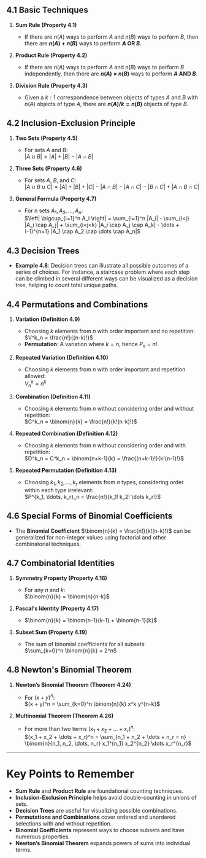 ## 4.1 Basic Techniques
1. **Sum Rule (Property 4.1)**  
   - If there are $n(A)$ ways to perform $A$ and $n(B)$ ways to perform $B$, then there are **$n(A) + n(B)$** ways to perform **$A$ OR $B$**.

2. **Product Rule (Property 4.2)**  
   - If there are $n(A)$ ways to perform $A$ and $n(B)$ ways to perform $B$ independently, then there are **$n(A) \times n(B)$** ways to perform **$A$ AND $B$**.

3. **Division Rule (Property 4.3)**  
   - Given a $k:1$ correspondence between objects of types $A$ and $B$ with $n(A)$ objects of type $A$, there are **$n(A) / k = n(B)$** objects of type $B$.

## 4.2 Inclusion-Exclusion Principle
1. **Two Sets (Property 4.5)**  
   - For sets $A$ and $B$:  
     $|A \cup B| = |A| + |B| - |A \cap B|$

2. **Three Sets (Property 4.6)**  
   - For sets $A$, $B$, and $C$:  
     $|A \cup B \cup C| = |A| + |B| + |C| - |A \cap B| - |A \cap C| - |B \cap C| + |A \cap B \cap C|$

3. **General Formula (Property 4.7)**  
   - For $n$ sets $A_1, A_2, \ldots, A_n$:  
     $\left| \bigcup_{i=1}^n A_i \right| = \sum_{i=1}^n |A_i| - \sum_{i<j} |A_i \cap A_j| + \sum_{i<j<k} |A_i \cap A_j \cap A_k| - \dots + (-1)^{n+1} |A_1 \cap A_2 \cap \dots \cap A_n|$

## 4.3 Decision Trees
- **Example 4.8**: Decision trees can illustrate all possible outcomes of a series of choices. For instance, a staircase problem where each step can be climbed in several different ways can be visualized as a decision tree, helping to count total unique paths.

## 4.4 Permutations and Combinations
1. **Variation (Definition 4.9)**  
   - Choosing $k$ elements from $n$ with order important and no repetition:  
     $V^k_n = \frac{n!}{(n-k)!}$
   - **Permutation**: A variation where $k = n$, hence $P_n = n!$.

2. **Repeated Variation (Definition 4.10)**  
   - Choosing $k$ elements from $n$ with order important and repetition allowed:  
     $V^k_n = n^k$

3. **Combination (Definition 4.11)**  
   - Choosing $k$ elements from $n$ without considering order and without repetition:  
     $C^k_n = \binom{n}{k} = \frac{n!}{k!(n-k)!}$

4. **Repeated Combination (Definition 4.12)**  
   - Choosing $k$ elements from $n$ without considering order and with repetition:  
     $D^k_n = C^k_n = \binom{n+k-1}{k} = \frac{(n+k-1)!}{k!(n-1)!}$

5. **Repeated Permutation (Definition 4.13)**  
   - Choosing $k_1, k_2, \ldots, k_r$ elements from $n$ types, considering order within each type irrelevant:  
     $P^{k_1, \ldots, k_r}_n = \frac{n!}{k_1! k_2! \dots k_r!}$

## 4.6 Special Forms of Binomial Coefficients
- The **Binomial Coefficient** $\binom{n}{k} = \frac{n!}{k!(n-k)!}$ can be generalized for non-integer values using factorial and other combinatorial techniques.

## 4.7 Combinatorial Identities
1. **Symmetry Property (Property 4.16)**  
   - For any $n$ and $k$:  
     $\binom{n}{k} = \binom{n}{n-k}$

2. **Pascal's Identity (Property 4.17)**  
   - $\binom{n}{k} = \binom{n-1}{k-1} + \binom{n-1}{k}$

3. **Subset Sum (Property 4.19)**  
   - The sum of binomial coefficients for all subsets:  
     $\sum_{k=0}^n \binom{n}{k} = 2^n$

## 4.8 Newton's Binomial Theorem
1. **Newton’s Binomial Theorem (Theorem 4.24)**  
   - For $(x + y)^n$:  
     $(x + y)^n = \sum_{k=0}^n \binom{n}{k} x^k y^{n-k}$

2. **Multinomial Theorem (Theorem 4.26)**  
   - For more than two terms $(x_1 + x_2 + \dots + x_r)^n$:  
     $(x_1 + x_2 + \dots + x_r)^n = \sum_{n_1 + n_2 + \dots + n_r = n} \binom{n}{n_1, n_2, \dots, n_r} x_1^{n_1} x_2^{n_2} \dots x_r^{n_r}$

---

# Key Points to Remember

- **Sum Rule** and **Product Rule** are foundational counting techniques.
- **Inclusion-Exclusion Principle** helps avoid double-counting in unions of sets.
- **Decision Trees** are useful for visualizing possible combinations.
- **Permutations and Combinations** cover ordered and unordered selections with and without repetition.
- **Binomial Coefficients** represent ways to choose subsets and have numerous properties.
- **Newton’s Binomial Theorem** expands powers of sums into individual terms.